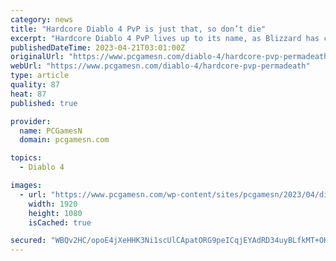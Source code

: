 ```yaml
---
category: news
title: "Hardcore Diablo 4 PvP is just that, so don’t die"
excerpt: "Hardcore Diablo 4 PvP lives up to its name, as Blizzard has confirmed that if you lose a bout against another of the action RPG game's players, it's permadeath."
publishedDateTime: 2023-04-21T03:01:00Z
originalUrl: "https://www.pcgamesn.com/diablo-4/hardcore-pvp-permadeath"
webUrl: "https://www.pcgamesn.com/diablo-4/hardcore-pvp-permadeath"
type: article
quality: 87
heat: 87
published: true

provider:
  name: PCGamesN
  domain: pcgamesn.com

topics:
  - Diablo 4

images:
  - url: "https://www.pcgamesn.com/wp-content/sites/pcgamesn/2023/04/diablo-4-pvp-permadeath-hardcore.jpg"
    width: 1920
    height: 1080
    isCached: true

secured: "WBQv2HC/opoE4jXeHHK3Ni1scUlCApatORG9peICqjEYAdRD34uyBLfkMT+OK94UnughYosPJmdzceA92Nyp96JTfMuj4lvfW9xsad3e85SvtBog3c7iPIoZ3637yMkxavKitFUllGEBFDvHPfBC/kR6vjTZrSoKgbfKc2IPnCAnJQycBzcJpQZNypYa6uGjwszqcF5TSzUrQbupvCToGNI7da0+x6ssC44o1WK31kQuLpqHHbeukgSwXInHtLNkiAfDShi5GtYNTZie+6fhgUsWpGRj1L8tNG4jSIZquLT+AjfbdRUnlX9/sUwLd+oOiOEoO4YYMj4oWif6lT7E09Xt+XpcSRK77RM5heMFwS8=;IohO+oTUi8ZIJ6Ydm6Q7ig=="
---
```



